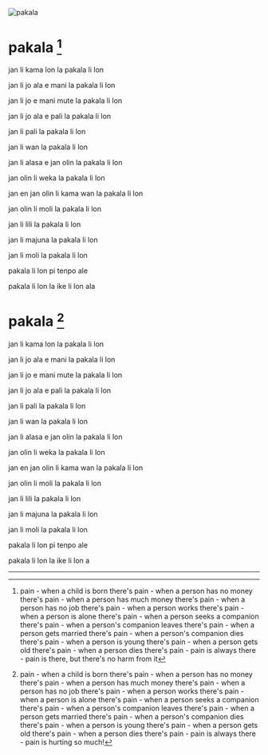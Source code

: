 ![pakala](https://raw.githubusercontent.com/pedrocosta/utalainsa/master/pakala.png "pakala")

# pakala [^1]

jan li kama lon la pakala li lon

jan li jo ala e mani la pakala li lon

jan li jo e mani mute la pakala li lon

jan li jo ala e pali la pakala li lon

jan li pali la pakala li lon

jan li wan la pakala li lon

jan li alasa e jan olin la pakala li lon

jan olin li weka la pakala li lon

jan en jan olin li kama wan la pakala li lon

jan olin li moli la pakala li lon

jan li lili la pakala li lon

jan li majuna la pakala li lon 

jan li moli la pakala li lon

pakala li lon pi tenpo ale

pakala li lon la ike li lon ala

# pakala [^2]

jan li kama lon la pakala li lon

jan li jo ala e mani la pakala li lon

jan li jo e mani mute la pakala li lon

jan li jo ala e pali la pakala li lon

jan li pali la pakala li lon

jan li wan la pakala li lon

jan li alasa e jan olin la pakala li lon

jan olin li weka la pakala li lon

jan en jan olin li kama wan la pakala li lon

jan olin li moli la pakala li lon

jan li lili la pakala li lon

jan li majuna la pakala li lon 

jan li moli la pakala li lon

pakala li lon pi tenpo ale

pakala li lon la ike li lon a

---

[^1]: pain - when a child is born there's pain - when a person has no money there's pain - when a person has much money there's pain - when a person has no job there's pain - when a person works there's pain - when a person is alone there's pain - when a person seeks a companion there's pain - when a person's companion leaves there's pain - when a person gets married there's pain - when a person's companion dies there's pain - when a person is young there's pain - when a person gets old there's pain - when a person dies there's pain - pain is always there - pain is there, but there's no harm from it

[^2]: pain - when a child is born there's pain - when a person has no money there's pain - when a person has much money there's pain - when a person has no job there's pain - when a person works there's pain - when a person is alone there's pain - when a person seeks a companion there's pain - when a person's companion leaves there's pain - when a person gets married there's pain - when a person's companion dies there's pain - when a person is young there's pain - when a person gets old there's pain - when a person dies there's pain - pain is always there - pain is hurting so much!
